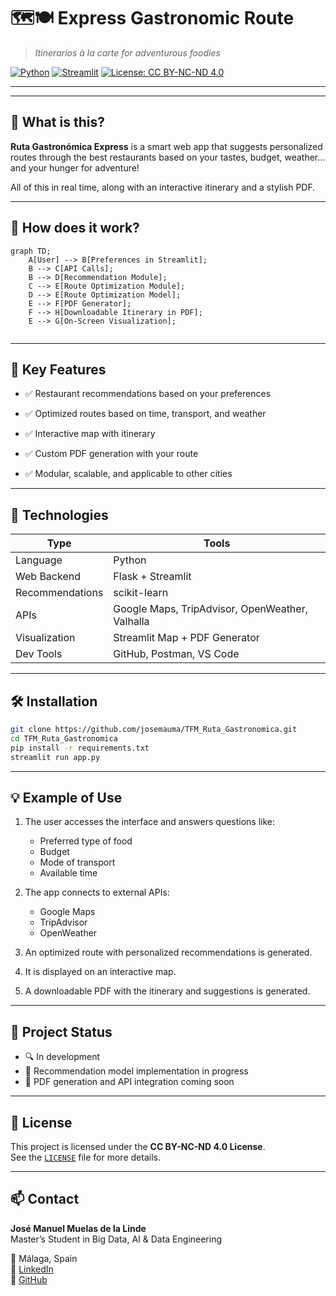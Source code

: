 # 🗺️🍽️ Express Gastronomic Route

> _Itinerarios à la carte for adventurous foodies_

[![Python](https://img.shields.io/badge/Python-3.10-blue)](https://www.python.org/)
[![Streamlit](https://img.shields.io/badge/Streamlit-Web_App-ff4b4b)](https://streamlit.io/)
[![License: CC BY-NC-ND 4.0](https://img.shields.io/badge/License-CC%20BY--NC--ND%204.0-lightgrey.svg)](https://creativecommons.org/licenses/by-nc-nd/4.0/)


---

---

## 🌟 What is this?

**Ruta Gastronómica Express** is a smart web app that suggests personalized routes through the best restaurants based on your tastes, budget, weather... and your hunger for adventure! 

All of this in real time, along with an interactive itinerary and a stylish PDF.

---

## 🧠 How does it work?

```mermaid
graph TD;
    A[User] --> B[Preferences in Streamlit];
    B --> C[API Calls];
    B --> D[Recommendation Module];
    C --> E[Route Optimization Module];
    D --> E[Route Optimization Model];
    E --> F[PDF Generator];
    F --> H[Downloadable Itinerary in PDF];
    E --> G[On-Screen Visualization];
    
```
---
## 🎯 Key Features

- ✅ Restaurant recommendations based on your preferences

- ✅ Optimized routes based on time, transport, and weather

- ✅ Interactive map with itinerary

- ✅ Custom PDF generation with your route

- ✅ Modular, scalable, and applicable to other cities
  
---

## 🧪 Technologies

| Type             | Tools                                                          |
|------------------|----------------------------------------------------------------|
| Language         | Python                                                         |
| Web Backend      | Flask + Streamlit                                              |
| Recommendations  | scikit-learn                                                   |
| APIs             | Google Maps, TripAdvisor, OpenWeather, Valhalla                |
| Visualization    | Streamlit Map + PDF Generator                                  |
| Dev Tools        | GitHub, Postman, VS Code                                       |

---

## 🛠️ Installation

```bash
git clone https://github.com/josemauma/TFM_Ruta_Gastronomica.git
cd TFM_Ruta_Gastronomica
pip install -r requirements.txt
streamlit run app.py

```

---

## 💡 Example of Use

1. The user accesses the interface and answers questions like:
   - Preferred type of food  
   - Budget  
   - Mode of transport  
   - Available time  

2. The app connects to external APIs:
   - Google Maps  
   - TripAdvisor  
   - OpenWeather  

3. An optimized route with personalized recommendations is generated.  
4. It is displayed on an interactive map.  
5. A downloadable PDF with the itinerary and suggestions is generated.  

---

## 🚧 Project Status

- 🔍 In development  
- 🧠 Recommendation model implementation in progress  
- 📄 PDF generation and API integration coming soon  

---

## 📄 License

This project is licensed under the **CC BY-NC-ND 4.0 License**.  
See the [`LICENSE`](./LICENSE) file for more details.

---

## 📫 Contact

**José Manuel Muelas de la Linde**  
Master’s Student in Big Data, AI & Data Engineering


📍 Málaga, Spain  
🔗 [LinkedIn](www.linkedin.com/in/josemanuel-muelas-delalinde)  
🐙 [GitHub](https://github.com/josemauma)

